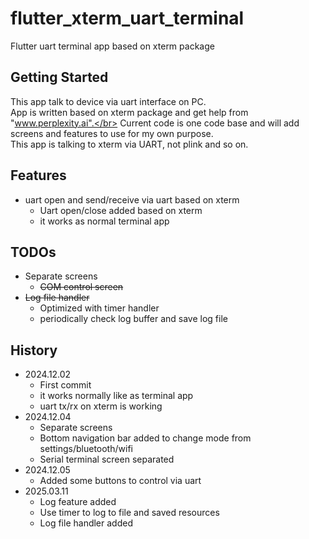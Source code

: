 # flutter_xterm_uart_terminal

Flutter uart terminal app based on xterm package

## Getting Started

This app talk to device via uart interface on PC.</br>
App is written based on xterm package and get help from "www.perplexity.ai".</br>
Current code is one code base and will add screens and features to use for my own purpose.</br>
This app is talking to xterm via UART, not plink and so on.</br>


## Features

- uart open and send/receive via uart based on xterm
  - Uart open/close added based on xterm
  - it works as normal terminal app

## TODOs

- Separate screens
  - ~~COM control screen~~
- ~~Log file handler~~
  - Optimized with timer handler
  - periodically check log buffer and save log file

## History

- 2024.12.02
  - First commit
  - it works normally like as terminal app
  - uart tx/rx on xterm is working
- 2024.12.04
  - Separate screens
  - Bottom navigation bar added to change mode from settings/bluetooth/wifi
  - Serial terminal screen separated
- 2024.12.05
  - Added some buttons to control via uart
- 2025.03.11
  - Log feature added
  - Use timer to log to file and saved resources
  - Log file handler added
